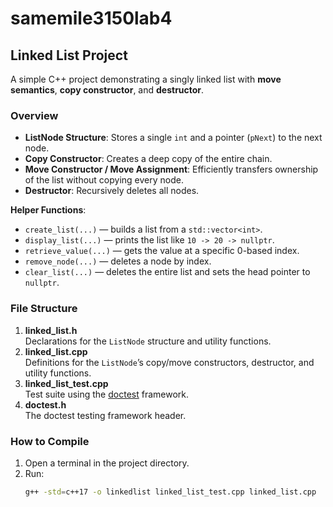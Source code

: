 # samemile3150lab4


## Linked List Project

A simple C++ project demonstrating a singly linked list with **move semantics**, **copy constructor**, and **destructor**.

### Overview

- **ListNode Structure**: Stores a single `int` and a pointer (`pNext`) to the next node.  
- **Copy Constructor**: Creates a deep copy of the entire chain.  
- **Move Constructor / Move Assignment**: Efficiently transfers ownership of the list without copying every node.  
- **Destructor**: Recursively deletes all nodes.  

**Helper Functions**:
- `create_list(...)` — builds a list from a `std::vector<int>`.  
- `display_list(...)` — prints the list like `10 -> 20 -> nullptr`.  
- `retrieve_value(...)` — gets the value at a specific 0-based index.  
- `remove_node(...)` — deletes a node by index.  
- `clear_list(...)` — deletes the entire list and sets the head pointer to `nullptr`.

### File Structure

1. **linked_list.h**  
   Declarations for the `ListNode` structure and utility functions.  
2. **linked_list.cpp**  
   Definitions for the `ListNode`’s copy/move constructors, destructor, and utility functions.  
3. **linked_list_test.cpp**  
   Test suite using the [doctest](https://github.com/doctest/doctest) framework.  
4. **doctest.h**  
   The doctest testing framework header.

### How to Compile

1. Open a terminal in the project directory.  
2. Run:
   ```bash
   g++ -std=c++17 -o linkedlist linked_list_test.cpp linked_list.cpp
